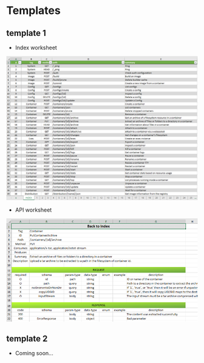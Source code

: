# Templates

## template 1

- Index worksheet

![template1-index](images/template1-index.png)

- API worksheet

![template1-api](images/template1-api.png)

## template 2

- Coming soon...
